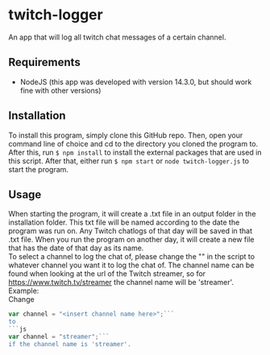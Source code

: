 # twitch-logger
 An app that will log all twitch chat messages of a certain channel.
 

## Requirements
 - NodeJS (this app was developed with version 14.3.0, but should work fine with other versions)
## Installation
 To install this program, simply clone this GitHub repo. Then, open your command line of choice and cd to the directory you cloned the program to. After this, run ```$ npm install``` to install the external packages that are used in this script. After that, either run ```$ npm start``` or ```node twitch-logger.js``` to start the program.
 
## Usage
 When starting the program, it will create a .txt file in an output folder in the installation folder. This txt file will be named according to the date the program was run on. Any Twitch chatlogs of that day will be saved in that .txt file. When you run the program on another day, it will create a new file that has the date of that day as its name.  
 To select a channel to log the chat of, please change the "<insert channel name here>" in the script to whatever channel you want it to log the chat of. The channel name can be found when looking at the url of the Twitch streamer, so for https://www.twitch.tv/streamer the channel name will be 'streamer'.
 Example:  
 Change 
 ```js
 var channel = "<insert channel name here>";```
 to
 ```js
 var channel = "streamer";```
 if the channel name is 'streamer'.
